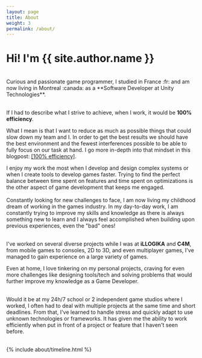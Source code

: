 ```yaml
---
layout: page
title: About
weight: 3
permalink: /about/
---
```


<h1 id="about-title">Hi! I'm {{ site.author.name }}</h1>
<br />
Curious and passionate game programmer, I studied in France :fr: and am now living in Montreal :canada: as a **Software Developer at Unity Technologies**. <br /><br />

If I had to describe what I strive to achieve, when I work, it would be **100% efficiency**.

What I mean is that I want to reduce as much as possible things that could slow down my team and I. In order to get the best results we should have the best environment and the fewest interferences possible to be able to fully focus on our task at hand. I go more in-depth into that mindset in this blogpost: [[100% efficiency]](/blog/efficiency).

I enjoy my work the most when I develop and design complex systems or when I create tools to develop games faster. Trying to find the perfect balance between time spent on features and time spent on optimizations is the other aspect of game development that keeps me engaged. <br /><br />
Constantly looking for new challenges to face, I am now living my childhood dream of working in the games industry. In my day-to-day work, I am constantly trying to improve my skills and knowledge as there is always something new to learn and I always feel accomplished when building upon previous experiences, even the "bad" ones! <br /><br />

I've worked on several diverse projects while I was at **iLLOGIKA** and **C4M**, from mobile games to consoles, 2D to 3D, and even multiplayer games, I've managed to gain experience on a large variety of games.

Even at home, I love tinkering on my personal projects, craving for even more challenges like designing tools/tech and solving problems that would further improve my knowledge as a Game Developer. <br /><br />

Would it be at my 24h/7 school or 2 independent game studios where I worked, I often had to deal with multiple projects at the same time and short deadlines. From that, I've learned to handle stress and quickly adapt to use unknown technologies or frameworks. It has given me the ability to work efficiently when put in front of a project or feature that I haven't seen before. <br /><br />

<div class="row">
{% include about/timeline.html %}
</div>
